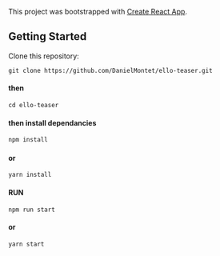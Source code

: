 This project was bootstrapped with [Create React App](https://github.com/facebook/create-react-app).

## Getting Started

Clone this repository:

```
git clone https://github.com/DanielMontet/ello-teaser.git
```

#### then

```
cd ello-teaser
```

#### then install dependancies

```bash
npm install
```

#### or

```
yarn install
```

#### RUN

```
npm run start
```

#### or

```
yarn start
```
